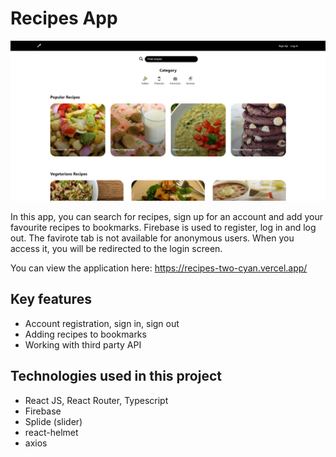 # Recipes App

![](https://github.com/nikitadubyk/react-recipes/blob/main/readme-image.png)

In this app, you can search for recipes, sign up for an account and add your favourite recipes to bookmarks.
Firebase is used to register, log in and log out. The favirote tab is not available for anonymous users. When you access it, you will be redirected to the login screen.

You can view the application here: https://recipes-two-cyan.vercel.app/

## Key features

-   Account registration, sign in, sign out
-   Adding recipes to bookmarks
-   Working with third party API

## Technologies used in this project

-   React JS, React Router, Typescript
-   Firebase
-   Splide (slider)
-   react-helmet
-   axios
